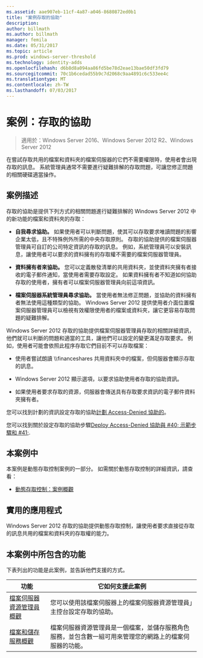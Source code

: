 ```yaml
---
ms.assetid: aae907eb-11cf-4a87-a046-8680872ed0b1
title: "案例存取的協助"
description: 
author: billmath
ms.author: billmath
manager: femila
ms.date: 05/31/2017
ms.topic: article
ms.prod: windows-server-threshold
ms.technology: identity-adds
ms.openlocfilehash: d6b8d8a094aa86fd5be78d2eae13bae50df3fd79
ms.sourcegitcommit: 70c1b6cedad55b9c7d2068c9aa4891c6c533ee4c
ms.translationtype: MT
ms.contentlocale: zh-TW
ms.lasthandoff: 07/03/2017
---
```

# <a name="scenario-access-denied-assistance"></a>案例：存取的協助

>適用於：Windows Server 2016、Windows Server 2012 R2、Windows Server 2012

在嘗試存取共用的檔案和資料夾的檔案伺服器的它們不需要權限時，使用者會出現存取的訊息。 系統管理員通常不需要進行疑難排解的存取問題，可讓您修正問題的相關硬碟適當操作。  
  
## <a name="scenario-description"></a>案例描述  
存取的協助是提供下列方式的相關問題進行疑難排解的 Windows Server 2012 中的新功能的檔案和資料夾的存取：  
  
-   **自我尋求協助。** 如果使用者可以判斷問題，使其可以存取要求唯讀問題的影響企業太低，且不特殊例外所需的中央存取原則。 存取的協助提供的檔案伺服器管理員可自訂的公司特定資訊的存取的訊息。 例如，系統管理員可以安裝訊息，讓使用者可以要求的資料擁有的存取權不需要的檔案伺服器管理員。  
  
-   **資料擁有者來協助。** 您可以定義散發清單的共用資料夾，並使資料夾擁有者接收的電子郵件通知，當使用者需要存取設定。 如果資料擁有者不知道如何協助存取的使用者，擁有者可以檔案伺服器管理員向前這項資訊。  
  
-   **檔案伺服器系統管理員尋求協助。** 當使用者無法修正問題，並協助的資料擁有者無法使用這種類型的協助。  Windows Server 2012 提供使用者介面位置檔案伺服器管理員可以檢視有效權限使用者的檔案或資料夾，讓它更容易存取問題的疑難排解。  
  
Windows Server 2012 存取的協助提供檔案伺服器管理員存取的相關詳細資訊，他們就可以判斷的問題和適當的工具，讓他們可以設定的變更滿足存取要求。 例如，使用者可能會依照此程序存取它們目前不可以存取檔案：  
  
-   使用者嘗試朗讀 \\\financeshares 共用資料夾中的檔案，但伺服器會顯示存取的訊息。  
  
-    Windows Server 2012 顯示選項，以要求協助使用者存取的協助資訊。  
  
-   如果使用者要求存取的資源，伺服器會傳送具有存取要求資訊的電子郵件資料夾擁有者。  
  
您可以找到計劃的資訊設定存取的協助[計劃 Access-Denied 協助的](assetId:///b169f0a4-8b97-4da8-ae4a-c8f1986d19e1)。  
  
您可以找到關於設定存取的協助步驟[Deploy Access-Denied 協助與 #40; 示範步驟和 #41;](Deploy-Access-Denied-Assistance--Demonstration-Steps-.md).  
  
## <a name="in-this-scenario"></a>本案例中  
本案例是動態存取控制案例的一部分。 如需關於動態存取控制的詳細資訊，請查看：  
  
-   [動態存取控制：案例概觀](Dynamic-Access-Control--Scenario-Overview.md)  
  
## <a name="practical-applications"></a>實用的應用程式  
Windows Server 2012 存取的協助提供動態存取控制，讓使用者要求直接從存取的訊息共用的檔案和資料夾的存取權的能力。  
  
## <a name="BKMK_NEW"></a>本案例中所包含的功能  
下表列出的功能是此案例，並告訴他們支援的方式。  
  
|功能|它如何支援此案例|  
|-----------|---------------------------------|  
|[檔案伺服器資源管理員概觀](https://technet.microsoft.com/library/hh831701.aspx)|您可以使用該檔案伺服器上的檔案伺服器資源管理員」主控台設定存取的協助。|  
|[檔案和儲存服務概觀](https://technet.microsoft.com/library/hh831487.aspx)|檔案伺服器資源管理員是一個檔案，並儲存服務角色服務，並包含數一組可用來管理您的網路上的檔案伺服器的功能。|  
  


